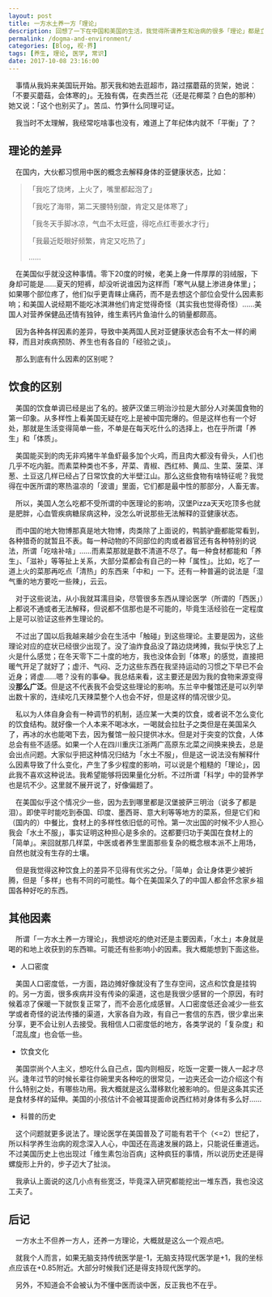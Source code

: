 ```yaml
---
layout: post
title: 一方水土养一方「理论」
description: 回想了一下在中国和美国的生活，我觉得所谓养生和治病的很多「理论」都是立足于当地的环境的。这一点似乎不言自明，这里只是略微讨论而已。
permalink: /dogma-and-environment/
categories: [Blog, 视·界]
tags: [养生, 理论, 医学, 常识]
date: 2017-10-08 23:16:00
--- 
```


<!--「http://lanternd.qiniudn.com/Pic4Post/stink-bug-debugger/debugger-3.jpg」-->

　事情从我妈来美国玩开始。那天我和她去逛超市，路过摆蘑菇的货架，她说：「不要买蘑菇，会体寒的」。无独有偶，在卖西兰花（还是花椰菜？白色的那种）她又说：「这个也别买了」。苦瓜、竹笋什么同理可证。
<!--「http://lanternd.qiniudn.com/Pic4Post/stink-bug-debugger/debugger-3.jpg」-->
　我当时不太理解，我经常吃啥事也没有，难道上了年纪体内就不「平衡」了？

## 理论的差异

　在国内，大伙都习惯用中医的概念去解释身体的亚健康状态，比如：

> 「我吃了烧烤，上火了，嘴里都起泡了」
> 
> 「我吃了海带，第二天腰特别酸，肯定又是体寒了」
> 
> 「我冬天手脚冰凉，气血不太旺盛，得吃点红枣姜水才行」
> 
> 「我最近眨眼好频繁，肯定又吃热了」
> 
> ……

　在美国似乎就没这种事情。零下20度的时候，老美上身一件厚厚的羽绒服，下身却可能是……夏天的短裤，却没听说谁因为这样而「寒气从腿上渗进身体里」；如果哪个部位疼了，他们似乎更青睐止痛药，而不是去想这个部位会受什么因素影响；和美国人说经期不能吃冰淇淋他们肯定觉得奇怪（其实我也觉得奇怪）……美国人对营养保健品还情有独钟，维生素钙片鱼油什么的销量都颇高。

　因为各种各样因素的差异，导致中美两国人民对亚健康状态会有不太一样的阐释，而且对疾病预防、养生也有各自的「经验之谈」。

　那么到底有什么因素的区别呢？

## 饮食的区别

　美国的饮食单调已经是出了名的。披萨汉堡三明治沙拉是大部分人对美国食物的第一印象。从多样性上看美国无疑在吃上是被中国完爆的。但是这样也有一个好处，那就是生活变得简单一些，不单是在每天吃什么的选择上，也在乎所谓「养生」和「体质」。

　美国能买到的肉无非鸡猪牛羊鱼虾最多加个火鸡，而且肉大都没有骨头，人们也几乎不吃内脏。而素菜种类也不多，芹菜、青椒、西红柿、黄瓜、生菜、菠菜、洋葱、土豆这几样已经占了日常饮食的大半壁江山。那么这些食物有啥特征呢？我觉得在中医所谓的寒热温凉的「波谱」里面，它们都是最中性的那部分，人畜无害。

　所以，美国人怎么吃都不受所谓的中医理论的影响，汉堡Pizza天天吃顶多也就是肥胖，心血管疾病糖尿病这种，没怎么听说那些无法解释的亚健康状态。

　而中国的地大物博那真是地大物博，肉类除了上面说的，鸭鹅驴鹿都能常看到，各种猎奇的就暂且不表。每一种动物的不同部位的肉或者器官还有各种特别的说法，所谓「吃啥补啥」……而素菜那就是数不清道不尽了。每一种食材都能和「养生」、「滋补」等等扯上关系，大部分菜都会有自己的一种「属性」。比如，吃了一道上火的菜那再吃点「清热」的东西来「中和」一下。还有一种普遍的说法是「湿气重的地方要吃一些辣」，云云。

　对于这些说法，从小我就耳濡目染，尽管很多东西从理论医学（所谓的「西医」）上都说不通或者无法解释，但说都不信那也是不可能的，毕竟生活经验在一定程度上是可以验证这些养生理论的。

　不过出了国以后我越来越少会在生活中「触碰」到这些理论。主要是因为，这些理论对应的症状已经很少出现了。没了油炸食品没了路边烧烤摊，我似乎快忘了上火是什么感觉；在冬天零下二十度的地方，我也没体会到「体寒」的感觉，直接把暖气开足了就好了；虚汗、气闷、乏力这些东西在我坚持运动的习惯之下早已不会近身；肾虚……嗯？没有的事😂。我总结来看，这主要还是因为我的食物来源变得没**那么广泛**。但是这不代表我不会受这些理论的影响。东兰辛中餐馆还是可以列举出数十家的，连续吃几天辣菜整个人也会不好，但是这样的情况很少见。

　私以为人体自身会有一种调节的机制，适应某一大类的饮食，或者说不怎么变化的饮食结构。就好像一个人本来不喝冰水，一喝就会拉肚子之类但是在美国呆久了，再冰的水也能喝下去，因为餐馆一般只提供冰水。但是对于突变的饮食，人体总会有些不适感。如果一个人在四川重庆江浙两广高原东北菜之间换来换去，总是会出点问题。大家似乎把这种情况归结为「水土不服」，但是这一说法没有解释什么因素导致了什么变化，产生了多少程度的影响，可以说是个粗糙的「理论」，因此我不喜欢这种说法。我希望能够将因果量化分析。不过所谓「科学」中的营养学也是坑不少。这里就不展开说了，好像偏题了。

　在美国似乎这个情况少一些，因为去到哪里都是汉堡披萨三明治（说多了都是泪）。即使平时能吃到泰国、印度、墨西哥、意大利等等地方的菜系，但是它们和（国内的）中餐比，食材上的多样性依旧低的可怜。第一次出国的时候不少人担心我会「水土不服」，事实证明这种担心是多余的。这都要归功于美国在食材上的「简单」。来回就那几样菜，中医或者养生里面那些复杂的概念根本派不上用场，自然也就没有生存的土壤。

　但是我觉得这种饮食上的差异不见得有优劣之分。「简单」会让身体更少被折腾，但是「多样」也有不同的可能性。每个在美国呆久了的中国人都会怀念家乡祖国各种好吃的东西。

## 其他因素

　所谓「一方水土养一方理论」，我想说吃的绝对还是主要因素，「水土」本身就是喝的和地上收获到的东西嘛。可能还有些影响小的因素。我大概能想到下面这些。

- 人口密度

　美国人口密度低，一方面，路边摊好像就没有了生存空间，这点和饮食是挂钩的。另一方面，很多疾病并没有传染的渠道，这也是我很少感冒的一个原因，有时候着凉了保暖一下就恢复正常了，而不会恶化成感冒。人口密度低还会减少一些玄学或者奇怪的说法传播的渠道，大家各自为政，有自己一套信的东西，很少拿出来分享，更不会让别人去接受。我相信人口密度低的地方，各类学说的「复杂度」和「混乱度」也会低一些。

- 饮食文化

　美国崇尚个人主义，想吃什么自己点，国内则相反，吃饭一定要一拨人一起才尽兴。逢年过节的时候长辈往你碗里夹各种吃的很常见，一边夹还会一边介绍这个有什么特别之处，有哪些功用。我大概就是这么潜移默化被影响的。但是这条其实还是食材多样的延伸。美国的小孩估计不会被耳提面命说西红柿对身体有多么好……

- 科普的历史

　这个问题就更多说法了。理论医学在美国普及了可能有若干个（<=2）世纪了，所以科学养生治病的观念深入人心，中国还在高速发展的路上，只能说任重道远。不过美国历史上也出现过「维生素包治百病」这种疯狂的事情，所以说历史还是得螺旋形上升的，步子迈大了扯淡。

　我承认上面说的这几小点有些宽泛，毕竟深入研究都能挖出一堆东西，我也没这工夫了。

## 后记

　一方水土不但养一方人，还养一方理论，大概就是这么一个观点吧。

　就我个人而言，如果无脑支持传统医学是-1，无脑支持现代医学是+1，我的坐标点应该在+0.85附近。大部分时候我们还是得支持现代医学的。

　另外，不知道会不会被认为不懂中医而谈中医，反正我也不在乎。